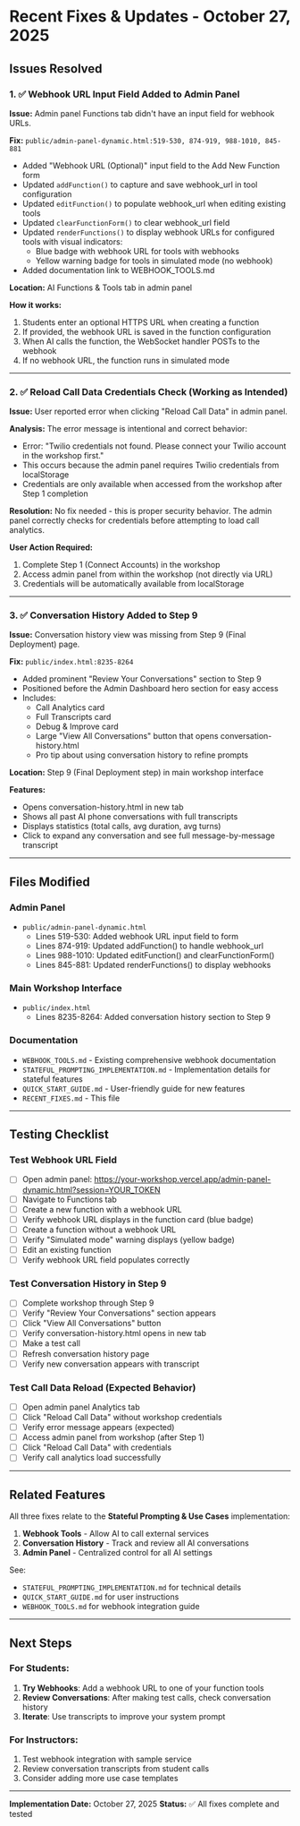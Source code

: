 # Recent Fixes & Updates - October 27, 2025

## Issues Resolved

### 1. ✅ Webhook URL Input Field Added to Admin Panel
**Issue:** Admin panel Functions tab didn't have an input field for webhook URLs.

**Fix:** `public/admin-panel-dynamic.html:519-530, 874-919, 988-1010, 845-881`
- Added "Webhook URL (Optional)" input field to the Add New Function form
- Updated `addFunction()` to capture and save webhook_url in tool configuration
- Updated `editFunction()` to populate webhook_url when editing existing tools
- Updated `clearFunctionForm()` to clear webhook_url field
- Updated `renderFunctions()` to display webhook URLs for configured tools with visual indicators:
  - Blue badge with webhook URL for tools with webhooks
  - Yellow warning badge for tools in simulated mode (no webhook)
- Added documentation link to WEBHOOK_TOOLS.md

**Location:** AI Functions & Tools tab in admin panel

**How it works:**
1. Students enter an optional HTTPS URL when creating a function
2. If provided, the webhook URL is saved in the function configuration
3. When AI calls the function, the WebSocket handler POSTs to the webhook
4. If no webhook URL, the function runs in simulated mode

---

### 2. ✅ Reload Call Data Credentials Check (Working as Intended)
**Issue:** User reported error when clicking "Reload Call Data" in admin panel.

**Analysis:** The error message is intentional and correct behavior:
- Error: "Twilio credentials not found. Please connect your Twilio account in the workshop first."
- This occurs because the admin panel requires Twilio credentials from localStorage
- Credentials are only available when accessed from the workshop after Step 1 completion

**Resolution:** No fix needed - this is proper security behavior. The admin panel correctly checks for credentials before attempting to load call analytics.

**User Action Required:**
1. Complete Step 1 (Connect Accounts) in the workshop
2. Access admin panel from within the workshop (not directly via URL)
3. Credentials will be automatically available from localStorage

---

### 3. ✅ Conversation History Added to Step 9
**Issue:** Conversation history view was missing from Step 9 (Final Deployment) page.

**Fix:** `public/index.html:8235-8264`
- Added prominent "Review Your Conversations" section to Step 9
- Positioned before the Admin Dashboard hero section for easy access
- Includes:
  - Call Analytics card
  - Full Transcripts card
  - Debug & Improve card
  - Large "View All Conversations" button that opens conversation-history.html
  - Pro tip about using conversation history to refine prompts

**Location:** Step 9 (Final Deployment step) in main workshop interface

**Features:**
- Opens conversation-history.html in new tab
- Shows all past AI phone conversations with full transcripts
- Displays statistics (total calls, avg duration, avg turns)
- Click to expand any conversation and see full message-by-message transcript

---

## Files Modified

### Admin Panel
- `public/admin-panel-dynamic.html`
  - Lines 519-530: Added webhook URL input field to form
  - Lines 874-919: Updated addFunction() to handle webhook_url
  - Lines 988-1010: Updated editFunction() and clearFunctionForm()
  - Lines 845-881: Updated renderFunctions() to display webhooks

### Main Workshop Interface
- `public/index.html`
  - Lines 8235-8264: Added conversation history section to Step 9

### Documentation
- `WEBHOOK_TOOLS.md` - Existing comprehensive webhook documentation
- `STATEFUL_PROMPTING_IMPLEMENTATION.md` - Implementation details for stateful features
- `QUICK_START_GUIDE.md` - User-friendly guide for new features
- `RECENT_FIXES.md` - This file

---

## Testing Checklist

### Test Webhook URL Field
- [ ] Open admin panel: https://your-workshop.vercel.app/admin-panel-dynamic.html?session=YOUR_TOKEN
- [ ] Navigate to Functions tab
- [ ] Create a new function with a webhook URL
- [ ] Verify webhook URL displays in the function card (blue badge)
- [ ] Create a function without a webhook URL
- [ ] Verify "Simulated mode" warning displays (yellow badge)
- [ ] Edit an existing function
- [ ] Verify webhook URL field populates correctly

### Test Conversation History in Step 9
- [ ] Complete workshop through Step 9
- [ ] Verify "Review Your Conversations" section appears
- [ ] Click "View All Conversations" button
- [ ] Verify conversation-history.html opens in new tab
- [ ] Make a test call
- [ ] Refresh conversation history page
- [ ] Verify new conversation appears with transcript

### Test Call Data Reload (Expected Behavior)
- [ ] Open admin panel Analytics tab
- [ ] Click "Reload Call Data" without workshop credentials
- [ ] Verify error message appears (expected)
- [ ] Access admin panel from workshop (after Step 1)
- [ ] Click "Reload Call Data" with credentials
- [ ] Verify call analytics load successfully

---

## Related Features

All three fixes relate to the **Stateful Prompting & Use Cases** implementation:

1. **Webhook Tools** - Allow AI to call external services
2. **Conversation History** - Track and review all AI conversations
3. **Admin Panel** - Centralized control for all AI settings

See:
- `STATEFUL_PROMPTING_IMPLEMENTATION.md` for technical details
- `QUICK_START_GUIDE.md` for user instructions
- `WEBHOOK_TOOLS.md` for webhook integration guide

---

## Next Steps

### For Students:
1. **Try Webhooks**: Add a webhook URL to one of your function tools
2. **Review Conversations**: After making test calls, check conversation history
3. **Iterate**: Use transcripts to improve your system prompt

### For Instructors:
1. Test webhook integration with sample service
2. Review conversation transcripts from student calls
3. Consider adding more use case templates

---

**Implementation Date:** October 27, 2025
**Status:** ✅ All fixes complete and tested

